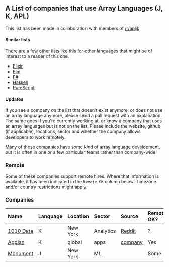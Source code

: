 ## A List of companies that use Array Languages (J, K, APL)
This list has been made in collaboration with members of [/r/apljk](https://www.reddit.com/r/apljk)

#### Similar lists

There are a few other lists like this for other languages that might be of interest to a reader of this one.

* [Elixir](https://github.com/beam-community/elixir-companies)
* [Elm](https://github.com/jah2488/elm-companies)
* [F#](https://github.com/Kavignon/fsharp-companies)
* [Haskell](https://github.com/erkmos/haskell-companies)
* [PureScript](https://github.com/ajnsit/purescript-companies)

#### Updates
If you see a company on the list that doesn't exist anymore, or does not use an array language anymore, please send a pull request with an explanation. The same goes if you're currently working at, or know a company that uses an array languages but is not on the list. Please include the website, github (if applicable), locations, sector and whether the company allows developers to work remotely.

Many of these companies have some kind of array language development, but it is often in one or a few particular teams rather than company-wide.

### Remote

Some of these companies support remote hires. Where that information is available, it has been indicated in the `Remote OK` column below. Timezone and/or country restrictions might apply.

### Companies

| Name | Language | Location | Sector | Source | Remote OK? |
| :--- | :------- | :------- | :----- | :----- | :--------- |
| [1010 Data](https://www.1010data.com) | K | New York | Analytics | [Reddit](https://www.reddit.com/r/apljk/comments/o60i7r/list_of_companies_using_j_k_apl_array_languages/) | ? |
| [Appian](https://appian.com) | K | global | apps | [company](https://docs.appian.com/suite/help/17.2/Requesting_and_Installing_a_license.html) | Yes |
| [Monument](https://www.monument.ai) | J | New York | ML | | Some |

